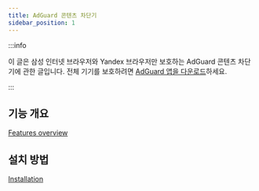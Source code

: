 ```yaml
---
title: AdGuard 콘텐츠 차단기
sidebar_position: 1
---
```


:::info

이 글은 삼성 인터넷 브라우저와 Yandex 브라우저만 보호하는 AdGuard 콘텐츠 차단기에 관한 글입니다. 전체 기기를 보호하려면 [AdGuard 앱을 다운로드](https://agrd.io/download-kb-adblock)하세요.

:::

## 기능 개요

[Features overview](/adguard-content-blocker/overview.md)

## 설치 방법

[Installation](/adguard-content-blocker/installation.md)
